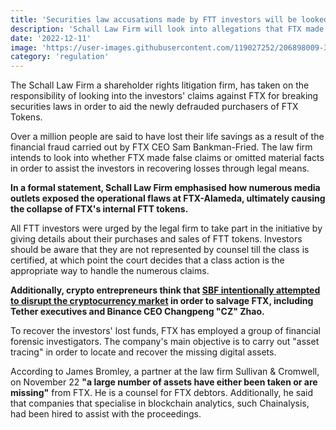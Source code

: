```yaml
---
title: 'Securities law accusations made by FTT investors will be looked into'
description: 'Schall Law Firm will look into allegations that FTX made false representations or omitted material facts in order to assist the investors in recovering losses through legal means.'
date: '2022-12-11'
image: 'https://user-images.githubusercontent.com/119027252/206898009-3d3f155e-f739-42b2-8a9a-6658acd0c381.jpg'
category: 'regulation'
---
```


The Schall Law Firm a shareholder rights litigation firm, has taken on the responsibility of looking into the investors' claims against FTX for breaking securities laws in order to aid the newly defrauded purchasers of FTX Tokens.

Over a million people are said to have lost their life savings as a result of the financial fraud carried out by FTX CEO Sam Bankman-Fried. The law firm intends to look into whether FTX made false claims or omitted material facts in order to assist the investors in recovering losses through legal means.

**In a formal statement, Schall Law Firm emphasised how numerous media outlets exposed the operational flaws at FTX-Alameda, ultimately causing the collapse of FTX's internal FTT tokens.**

All FTT investors were urged by the legal firm to take part in the initiative by giving details about their purchases and sales of FTT tokens. Investors should be aware that they are not represented by counsel till the class is certified, at which point the court decides that a class action is the appropriate way to handle the numerous claims.

**Additionally, crypto entrepreneurs think that [SBF intentionally attempted to disrupt the cryptocurrency market](https://www.wsj.com/articles/rivals-worried-sam-bankman-fried-tried-to-destabilize-crypto-on-eve-of-ftx-collapse-11670597311) in order to salvage FTX, including Tether executives and Binance CEO Changpeng "CZ" Zhao.**

To recover the investors' lost funds, FTX has employed a group of financial forensic investigators. The company's main objective is to carry out "asset tracing" in order to locate and recover the missing digital assets.

According to James Bromley, a partner at the law firm Sullivan & Cromwell, on November 22 **"a large number of assets have either been taken or are missing"** from FTX. He is a counsel for FTX debtors. Additionally, he said that companies that specialise in blockchain analytics, such Chainalysis, had been hired to assist with the proceedings.

